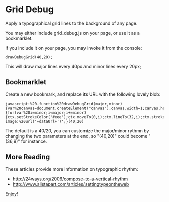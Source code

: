 Grid Debug
==========

Apply a typographical grid lines to the background of any page.

You may either include grid_debug.js on your page, or use it as a bookmarklet.

If you include it on your page, you may invoke it from the console:

    drawDebugGrid(40,20);
    
This will draw major lines every 40px and minor lines every 20px;

Bookmarklet
-----------
Create a new bookmark, and replace its URL with the following lovely blob:

    javascript:%20-function%20drawDebugGrid(major,minor){var%20canvas=document.createElement("canvas");canvas.width=1;canvas.height=major;var%20ctx=canvas.getContext('2d');ctx.translate(0,-0.5);ctx.lineWidth=1;ctx.setStrokeColor('#ccc');ctx.moveTo(0,major);ctx.lineTo(32,major);ctx.stroke();if(minor){for(var%20i=minor;i<major;i+=minor){ctx.setStrokeColor('#eee');ctx.moveTo(0,i);ctx.lineTo(32,i);ctx.stroke();}}%20var%20dataUrl=canvas.toDataURL("image/png");document.body.style.cssText+='background-image:%20url('+dataUrl+')';}(40,20)

The default is a 40/20, you can customize the major/minor rythmn by changing 
the two parameters at the end, so "(40,20)" could become "(36,9)" for instance.

More Reading
------------

These articles provide more information on typographic rhythm:

* http://24ways.org/2006/compose-to-a-vertical-rhythm
* http://www.alistapart.com/articles/settingtypeontheweb

Enjoy!